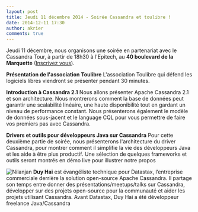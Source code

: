 ```yaml
---
layout: post
title: Jeudi 11 décembre 2014 - Soirée Cassandra et toulibre !
date: 2014-12-11 17:30
author: akrier
comments: true
---
```


Jeudi 11 décembre, nous organisons une soirée en partenariat avec le Cassandra Tour, à partir de 18h30 à l'Epitech, au **40 boulevard de la Marquette** ([Inscrivez vous](http://jugevents.org/jugevents/event/show.html?id=55010)).

**Présentation de l'association Toulibre**
L'association Toulibre qui défend les logiciels libres viendront se présenter pendant 30 minutes.

**Introduction à Cassandra 2.1**
Nous allons présenter Apache Cassandra 2.1 et son architecture. Nous montrerons comment la base de données peut garantir une scalabilité linéaire, une haute disponibilité tout en gardant un niveau de performance constant. Nous présenterons également le modèle de données sous-jacent et le language CQL pour vous permettre de faire vos premiers pas avec Cassandra.

**Drivers et outils pour développeurs Java sur Cassandra**
Pour cette deuxième partie de soirée, nous présenterons l'architecture du driver Cassandra, pour montrer comment il simplifie la vie des développeurs Java et les aide à être plus productif. Une sélection de quelques frameworks et outils seront montrés en démo live pour illustrer notre propos

![Nilanjan](http://www.gravatar.com/avatar/ffa96040bb4211cad1c66f385d8cb77b?size=320)
**Duy Hai** est évangéliste technique pour Datastax, l’entreprise commerciale derrière la solution open-source Apache Cassandra.
Il partage son temps entre donner des présentations/meetups/talks sur Cassandra, développer sur des projets open-source pour la communauté et aider les projets utilisant Cassandra.
Avant Datastax, Duy Hai a été développeur freelance Java/Cassandra
